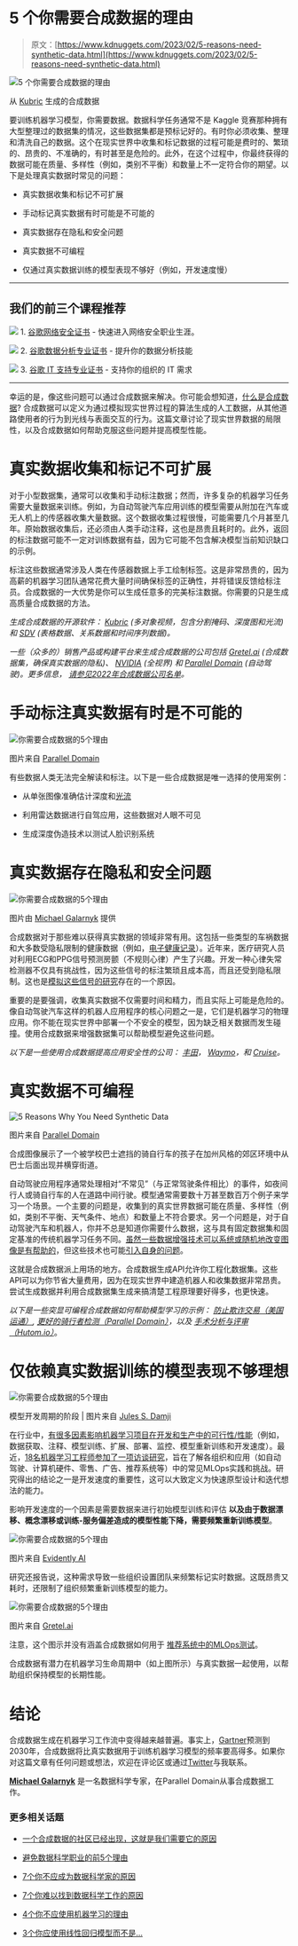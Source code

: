 # 5 个你需要合成数据的理由

> 原文：[https://www.kdnuggets.com/2023/02/5-reasons-need-synthetic-data.html](https://www.kdnuggets.com/2023/02/5-reasons-need-synthetic-data.html)

![5 个你需要合成数据的理由](../Images/396f557f88a3b32c17b134c2b10881b5.png)

从 [Kubric](https://github.com/google-research/kubric) 生成的合成数据

要训练机器学习模型，你需要数据。数据科学任务通常不是 Kaggle 竞赛那种拥有大型整理过的数据集的情况，这些数据集都是预标记好的。有时你必须收集、整理和清洗自己的数据。这个在现实世界中收集和标记数据的过程可能是费时的、繁琐的、昂贵的、不准确的，有时甚至是危险的。此外，在这个过程中，你最终获得的数据可能在质量、多样性（例如，类别不平衡）和数量上不一定符合你的期望。以下是处理真实数据时常见的问题：

+   真实数据收集和标记不可扩展

+   手动标记真实数据有时可能是不可能的

+   真实数据存在隐私和安全问题

+   真实数据不可编程

+   仅通过真实数据训练的模型表现不够好（例如，开发速度慢）

* * *

## 我们的前三个课程推荐

![](../Images/0244c01ba9267c002ef39d4907e0b8fb.png) 1\. [谷歌网络安全证书](https://www.kdnuggets.com/google-cybersecurity) - 快速进入网络安全职业生涯。

![](../Images/e225c49c3c91745821c8c0368bf04711.png) 2\. [谷歌数据分析专业证书](https://www.kdnuggets.com/google-data-analytics) - 提升你的数据分析技能

![](../Images/0244c01ba9267c002ef39d4907e0b8fb.png) 3\. [谷歌 IT 支持专业证书](https://www.kdnuggets.com/google-itsupport) - 支持你的组织的 IT 需求

* * *

幸运的是，像这些问题可以通过合成数据来解决。你可能会想知道，[什么是合成数据](https://paralleldomain.com/accelerate-your-ai-progress-with-synthetic-data)? 合成数据可以定义为通过模拟现实世界过程的算法生成的人工数据，从其他道路使用者的行为到光线与表面交互的行为。这篇文章讨论了现实世界数据的局限性，以及合成数据如何帮助克服这些问题并提高模型性能。

# 真实数据收集和标记不可扩展

对于小型数据集，通常可以收集和手动标注数据；然而，许多复杂的机器学习任务需要大量数据来训练。例如，为自动驾驶汽车应用训练的模型需要从附加在汽车或无人机上的传感器收集大量数据。这个数据收集过程很慢，可能需要几个月甚至几年。原始数据收集后，还必须由人类手动注释，这也是昂贵且耗时的。此外，返回的标注数据可能不一定对训练数据有益，因为它可能不包含解决模型当前知识缺口的示例。

标注这些数据通常涉及人类在传感器数据上手工绘制标签。这是非常昂贵的，因为高薪的机器学习团队通常花费大量时间确保标签的正确性，并将错误反馈给标注员。合成数据的一大优势是你可以生成任意多的完美标注数据。你需要的只是生成高质量合成数据的方法。

*生成合成数据的开源软件：* [*Kubric*](https://github.com/google-research/kubric) *(多对象视频，包含分割掩码、深度图和光流) 和* [*SDV*](https://github.com/sdv-dev/SDV) *(表格数据、关系数据和时间序列数据)。*

*一些（众多的）销售产品或构建平台来生成合成数据的公司包括* [*Gretel.ai*](https://gretel.ai/) *(合成数据集，确保真实数据的隐私)、* [*NVIDIA*](https://www.nvidia.com/en-us/omniverse/) *(全视界) 和* [*Parallel Domain*](https://paralleldomain.com/) *(自动驾驶)。更多信息，* [*请参见2022年合成数据公司名单*](https://elise-deux.medium.com/everything-that-happened-in-the-synthetic-data-space-in-2022-c5d6cb5aaf06)*。*

# 手动标注真实数据有时是不可能的

![你需要合成数据的5个理由](../Images/bc1bfa977f92d1d901a7f67dc83cd05f.png)

图片来自 [Parallel Domain](https://paralleldomain.com/)

有些数据人类无法完全解读和标注。以下是一些合成数据是唯一选择的使用案例：

+   从单张图像准确估计深度和[光流](https://medium.com/swlh/what-is-optical-flow-and-why-does-it-matter-in-deep-learning-b3278bb205b5)

+   利用雷达数据进行自驾应用，这些数据对人眼不可见

+   生成深度伪造技术以测试人脸识别系统

# 真实数据存在隐私和安全问题

![你需要合成数据的5个理由](../Images/6ac1d3fcba1880e6276671fd81c19441.png)

图片由 [Michael Galarnyk](https://towardsdatascience.com/an-introduction-to-reinforcement-learning-with-openai-gym-rllib-and-google-colab-48fc1ddfb889) 提供

合成数据对于那些难以获得真实数据的领域非常有用。这包括一些类型的车祸数据和大多数受隐私限制的健康数据（例如，[电子健康记录](https://ai.googleblog.com/2022/12/ehr-safe-generating-high-fidelity-and.html)）。近年来，医疗研究人员对利用ECG和PPG信号预测房颤（不规则心律）产生了兴趣。开发一种心律失常检测器不仅具有挑战性，因为这些信号的标注繁琐且成本高，而且还受到隐私限制。这也是[模拟这些信号的研究](https://physionet.org/content/ecg-ppg-simulator-arrhythmia/1.3.1/)存在的一个原因。

重要的是要强调，收集真实数据不仅需要时间和精力，而且实际上可能是危险的。像自动驾驶汽车这样的机器人应用程序的核心问题之一是，它们是机器学习的物理应用。你不能在现实世界中部署一个不安全的模型，因为缺乏相关数据而发生碰撞。使用合成数据来增强数据集可以帮助模型避免这些问题。

*以下是一些使用合成数据提高应用安全性的公司：* [*丰田*](https://youtu.be/QIYttoVxf2w?t=30)*，* [*Waymo*](https://venturebeat.com/ai/waymo-is-using-ai-to-simulate-autonomous-vehicle-camera-data/)*，和* [*Cruise*](https://techcrunch.com/2021/11/05/cruise-lays-out-its-plan-for-how-it-will-make-robotaxis-a-reality/)*。*

# 真实数据不可编程

![5 Reasons Why You Need Synthetic Data](../Images/94b0e8c61fce1fee2424e8f54c1673bb.png)

图片来自 [Parallel Domain](https://paralleldomain.com/)

合成图像展示了一个被学校巴士遮挡的骑自行车的孩子在加州风格的郊区环境中从巴士后面出现并横穿街道。

自动驾驶应用程序通常处理相对“不常见”（与正常驾驶条件相比）的事件，如夜间行人或骑自行车的人在道路中间行驶。模型通常需要数十万甚至数百万个例子来学习一个场景。一个主要的问题是，收集到的真实世界数据可能在质量、多样性（例如，类别不平衡、天气条件、地点）和数量上不符合要求。另一个问题是，对于自动驾驶汽车和机器人，你并不总是知道你需要什么数据，这与具有固定数据集和固定基准的传统机器学习任务不同。[虽然一些数据增强技术可以系统或随机地改变图像是有帮助的](https://towardsdatascience.com/augmenting-images-for-deep-learning-3f1ea92a891c)，但这些技术也可能[引入自身的问题](https://natecibik.medium.com/synthetic-data-and-autonomous-vehicles-408748e5bbb0)。

这就是合成数据派上用场的地方。合成数据生成API允许你工程化数据集。这些API可以为你节省大量费用，因为在现实世界中建造机器人和收集数据非常昂贵。尝试生成数据并利用合成数据集生成来搞清楚工程原理要好得多，也更快速。

*以下是一些突显可编程合成数据如何帮助模型学习的示例：* [*防止欺诈交易（美国运通）*](https://blogs.nvidia.com/blog/2019/12/10/american-express-deep-learning/)*,* [*更好的骑行者检测（Parallel Domain）*](https://paralleldomain.com/parallel-domain-synthetic-data-improves-cyclist-detection/)*，以及* [*手术分析与评审（Hutom.io）*](https://www.anyscale.com/blog/how-hutom-io-uses-ray-and-pytorch-to-scale-surgical-video-analysis-and)。

# 仅依赖真实数据训练的模型表现不够理想

![你需要合成数据的5个理由](../Images/2c097efe1143fcf6ebb40ca668c13994.png)

模型开发周期的阶段 | 图片来自 [Jules S. Damji](https://twitter.com/2twitme)

在行业中，[有很多因素影响机器学习项目在开发和生产中的可行性/性能](https://towardsdatascience.com/considerations-for-deploying-machine-learning-models-in-production-89d38d96cc23)（例如，数据获取、注释、模型训练、扩展、部署、监控、模型重新训练和开发速度）。最近，[18名机器学习工程师参加了一项访谈研究](https://arxiv.org/abs/2209.09125)，旨在了解各组织和应用（如自动驾驶、计算机硬件、零售、广告、推荐系统等）中的常见MLOps实践和挑战。研究得出的结论之一是开发速度的重要性，这可以大致定义为快速原型设计和迭代想法的能力。

影响开发速度的一个因素是需要数据来进行初始模型训练和评估 **以及由于数据漂移、概念漂移或训练-服务偏差造成的模型性能下降，需要频繁重新训练模型**。

![你需要合成数据的5个理由](../Images/a5fd5ab7c448abfd8ee84d0ea91c5cd0.png)

图片来自 [Evidently AI](https://www.evidentlyai.com/)

研究还报告说，这种需求导致一些组织设置团队来频繁标记实时数据。这既昂贵又耗时，还限制了组织频繁重新训练模型的能力。

![你需要合成数据的5个理由](../Images/88c4cd747e59624c4e6277f7922fe441.png)

图片来自 [Gretel.ai](https://gretel.ai/)

注意，这个图示并没有涵盖合成数据如何用于 [推荐系统中的MLOps测试](https://github.com/microsoft/recommenders/tree/main/tests)。

合成数据有潜力在机器学习生命周期中（如上图所示）与真实数据一起使用，以帮助组织保持模型的长期性能。

# 结论

合成数据生成在机器学习工作流中变得越来越普遍。事实上，[Gartner](https://www.gartner.com/en/newsroom/press-releases/2022-06-22-is-synthetic-data-the-future-of-ai)预测到2030年，合成数据将比真实数据用于训练机器学习模型的频率要高得多。如果你对这篇文章有任何问题或想法，欢迎在评论区或通过[Twitter](https://twitter.com/GalarnykMichael)与我联系。

**[Michael Galarnyk](https://www.linkedin.com/in/michaelgalarnyk/)** 是一名数据科学专家，在Parallel Domain从事合成数据工作。

### 更多相关话题

+   [一个合成数据的社区已经出现，这就是我们需要它的原因](https://www.kdnuggets.com/2022/04/community-synthetic-data-need.html)

+   [避免数据科学职业的前5个理由](https://www.kdnuggets.com/2022/04/top-5-reasons-avoid-data-science-career.html)

+   [7个你不应成为数据科学家的原因](https://www.kdnuggets.com/7-reasons-why-you-shouldnt-become-a-data-scientist)

+   [7个你难以找到数据科学工作的原因](https://www.kdnuggets.com/7-reasons-why-youre-struggling-to-land-a-data-science-job)

+   [4个你不应使用机器学习的理由](https://www.kdnuggets.com/2021/12/4-reasons-shouldnt-machine-learning.html)

+   [3个你应使用线性回归模型而不是…](https://www.kdnuggets.com/2021/08/3-reasons-linear-regression-instead-neural-networks.html)

